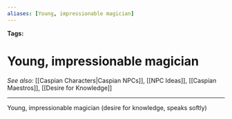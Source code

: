 ```yaml
---
aliases: [Young, impressionable magician]
---
```


**Tags:** 
# Young, impressionable magician
*See also:* [[Caspian Characters|Caspian NPCs]], [[NPC Ideas]], [[Caspian Maestros]], [[Desire for Knowledge]]
___
Young, impressionable magician (desire for knowledge, speaks softly)